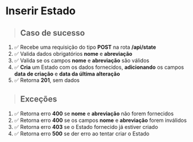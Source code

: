 # Inserir Estado

> ## Caso de sucesso

1. ✅ Recebe uma requisição do tipo **POST** na rota **/api/state**
2. ✅ Valida dados obrigatórios **nome** e **abreviação**
3. ✅ Valida se os campos **nome** e **abreviação** são válidos
4. ✅ **Cria** um Estado com os dados fornecidos, **adicionando** os campos **data de criação**
   e **data da última alteração**
5. ✅ Retorna **201**, sem dados

> ## Exceções

1. ✅ Retorna erro **400** se **nome** e **abreviação** não forem fornecidos
2. ✅ Retorna erro **400** se os campos **nome** e **abreviação** forem inválidos
3. ✅ Retorna erro **403** se o Estado fornecido já estiver criado
4. ✅ Retorna erro **500** se der erro ao tentar criar o Estado

